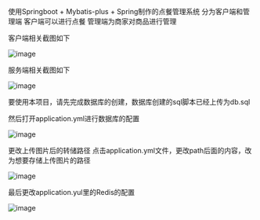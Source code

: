 使用Springboot + Mybatis-plus + Spring制作的点餐管理系统
分为客户端和管理端
客户端可以进行点餐
管理端为商家对商品进行管理

客户端相关截图如下



![image](https://github.com/user-attachments/assets/283a5482-b71e-4bc9-802c-d529aa227351)


服务端相关截图如下





![image](https://github.com/user-attachments/assets/47255dc0-3649-4669-afb0-25566f570cb8)



要使用本项目，请先完成数据库的创建，数据库创建的sql脚本已经上传为db.sql

然后打开application.yml进行数据库的配置


![image](https://github.com/user-attachments/assets/96db4917-44a5-44e9-9376-3ab789ad45f4)




更改上传图片后的转储路径
点击application.yml文件，更改path后面的内容，改为想要存储上传图片的路径


![image](https://github.com/user-attachments/assets/9c0cacb2-03e8-403e-b4f4-a1d950cf9ed4)


最后更改application.yul里的Redis的配置



![image](https://github.com/user-attachments/assets/198b334a-fcfd-4401-9427-b8d524288183)




